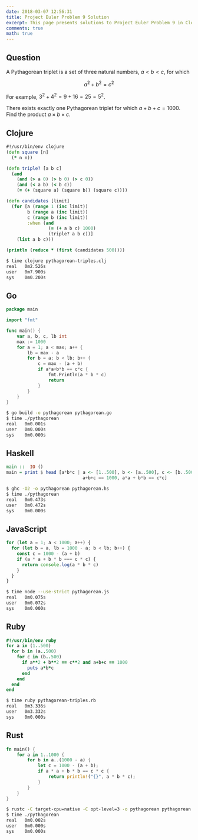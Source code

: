 ```yaml
---
date: 2018-03-07 12:56:31
title: Project Euler Problem 9 Solution
excerpt: This page presents solutions to Project Euler Problem 9 in Clojure, Go, Haskell, JavaScript, Ruby and Rust.
comments: true
math: true
---
```



## Question

A Pythagorean triplet is a set of three natural numbers, $a \lt b \lt c$, 
for which

$$a^2 + b^2 = c^2$$

For example, $3^2 + 4^2 = 9 + 16 = 25 = 5^2$.

There exists exactly one Pythagorean triplet for which $a + b + c = 1000$.
Find the product $a \times b \times c$.






## Clojure

```clojure
#!/usr/bin/env clojure
(defn square [n]
  (* n n))

(defn triple? [a b c]
  (and
    (and (> a 0) (> b 0) (> c 0))
    (and (< a b) (< b c))
    (= (+ (square a) (square b)) (square c))))

(defn candidates [limit]
  (for [a (range 1 (inc limit)) 
        b (range a (inc limit)) 
        c (range b (inc limit))
        :when (and 
                (= (+ a b c) 1000)
                (triple? a b c))] 
    (list a b c)))

(println (reduce * (first (candidates 500))))
```


```bash
$ time clojure pythagorean-triples.clj
real   0m2.526s
user   0m7.900s
sys    0m0.200s
```



## Go

```go
package main

import "fmt"

func main() {
    var a, b, c, lb int
    max := 1000
    for a = 1; a < max; a++ {
        lb = max - a
        for b = a; b < lb; b++ {
            c = max - (a + b)
            if a*a+b*b == c*c {
                fmt.Println(a * b * c)
                return
            }
        }
    }
}
```


```bash
$ go build -o pythagorean pythagorean.go
$ time ./pythagorean
real   0m0.001s
user   0m0.000s
sys    0m0.000s
```



## Haskell

```haskell
main ::  IO ()
main = print $ head [a*b*c | a <- [1..500], b <- [a..500], c <- [b..500],
                             a+b+c == 1000, a*a + b*b == c*c]
```


```bash
$ ghc -O2 -o pythagorean pythagorean.hs
$ time ./pythagorean
real   0m0.473s
user   0m0.472s
sys    0m0.000s
```



## JavaScript

```javascript
for (let a = 1; a < 1000; a++) {
  for (let b = a, lb = 1000 - a; b < lb; b++) {
    const c = 1000 - (a + b)
    if (a * a + b * b === c * c) {
      return console.log(a * b * c)
    }
  }
}
```


```bash
$ time node --use-strict pythagorean.js
real   0m0.075s
user   0m0.072s
sys    0m0.000s
```



## Ruby

```ruby
#!/usr/bin/env ruby
for a in (1..500)
  for b in (a..500)
    for c in (b..500)
      if a**2 + b**2 == c**2 and a+b+c == 1000
        puts a*b*c
      end
    end
  end
end
```


```bash
$ time ruby pythagorean-triples.rb
real   0m3.336s
user   0m3.332s
sys    0m0.000s
```



## Rust

```rust
fn main() {
    for a in 1..1000 {
        for b in a..(1000 - a) {
            let c = 1000 - (a + b);
            if a * a + b * b == c * c {
                return println!("{}", a * b * c);
            }
        }
    }
}
```


```bash
$ rustc -C target-cpu=native -C opt-level=3 -o pythagorean pythagorean.rs
$ time ./pythagorean
real   0m0.002s
user   0m0.000s
sys    0m0.000s
```


